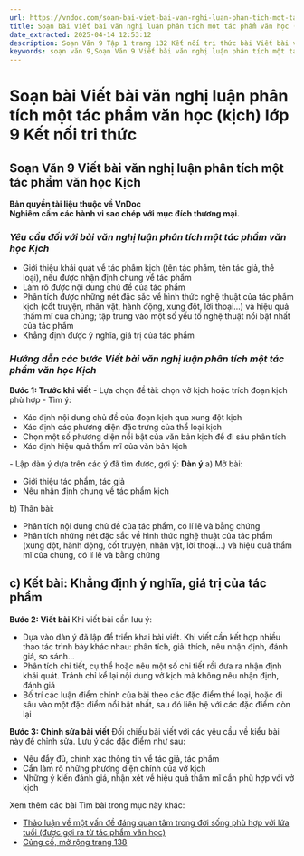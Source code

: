 ```yaml
---
url: https://vndoc.com/soan-bai-viet-bai-van-nghi-luan-phan-tich-mot-tac-pham-van-hoc-kich-lop-9-ket-noi-tri-thuc-322403
title: Soạn bài Viết bài văn nghị luận phân tích một tác phẩm văn học (kịch) lớp 9 Kết nối tri thức - VnDoc.com
date_extracted: 2025-04-14 12:53:12
description: Soạn Văn 9 Tập 1 trang 132 Kết nối tri thức bài Viết bài văn nghị luận phân tích một tác phẩm văn học (kịch) gồm phần trả lời chi tiết, đầy đủ, bám sát các câu hỏi, yêu cầu trong SGK (chỉ có trên VnDoc). Mời các bạn tham khảo.
keywords: soạn văn 9,Soạn Văn 9 Viết bài văn nghị luận phân tích một tác phẩm văn học kịch,Soạn văn 9 Tập 1 trang 132 Kết nối tri thức,Viết bài văn nghị luận phân tích một tác phẩm văn học kịch lớp 9 Kết nối tri thức,Viết bài văn nghị luận phân tích một tác phẩm văn học kịch trang 132,văn 9,ngữ văn 9,soạn văn 9 kết nối tri thức,soạn văn 9 tập 1,giải văn 9,soạn ngữ văn 9,giải ngữ văn 9,giải sgk ngữ văn 9
---
```


# Soạn bài Viết bài văn nghị luận phân tích một tác phẩm văn học \(kịch\) lớp 9 Kết nối tri thức
## **Soạn Văn 9 Viết bài văn nghị luận phân tích một tác phẩm văn học Kịch**
**Bản quyền tài liệu thuộc về VnDoc**  
**Nghiêm cấm các hành vi sao chép với mục đích thương mại.**
### _Yêu cầu đối với bài văn nghị luận phân tích một tác phẩm văn học Kịch_
  * Giới thiệu khái quát về tác phẩm kịch \(tên tác phẩm, tên tác giả, thể loại\), nêu được nhận định chung về tác phẩm
  * Làm rõ được nội dung chủ đề của tác phẩm
  * Phân tích được những nét đặc sắc về hình thức nghệ thuật của tác phẩm kịch \(cốt truyện, nhân vật, hành động, xung đột, lời thoại...\) và hiệu quả thẩm mĩ của chúng; tập trung vào một số yếu tố nghệ thuật nổi bật nhất của tác phẩm
  * Khẳng định được ý nghĩa, giá trị của tác phẩm

###  _Hướng dẫn các bước Viết bài văn nghị luận phân tích một tác phẩm văn học Kịch_
**Bước 1: Trước khi viết**
\- Lựa chọn đề tài: chọn vở kịch hoặc trích đoạn kịch phù hợp
\- Tìm ý:
  * Xác định nội dung chủ đề của đoạn kịch qua xung đột kịch
  * Xác định các phương diện đặc trưng của thể loại kịch
  * Chọn một số phương diện nổi bật của văn bản kịch để đi sâu phân tích
  * Xác định hiệu quả thẩm mĩ của văn bản kịch

\- Lập dàn ý dựa trên các ý đã tìm được, gợi ý:
**Dàn ý** a\) Mở bài:
  * Giới thiệu tác phẩm, tác giả
  * Nêu nhận định chung về tác phẩm kịch

b\) Thân bài:
  * Phân tích nội dung chủ đề của tác phẩm, có lí lẽ và bằng chứng
  * Phân tích những nét đặc sắc về hình thức nghệ thuật của tác phẩm \(xung đột, hành động, cốt truyện, nhân vật, lời thoại...\) và hiệu quả thẩm mĩ của chúng, có lí lẽ và bằng chứng

c\) Kết bài: Khẳng định ý nghĩa, giá trị của tác phẩm  
---  
**Bước 2: Viết bài**
Khi viết bài cần lưu ý:
  * Dựa vào dàn ý đã lập để triển khai bài viết. Khi viết cần kết hợp nhiều thao tác trình bày khác nhau: phân tích, giải thích, nêu nhận định, đánh giá, so sánh...
  * Phân tích chi tiết, cụ thể hoặc nêu một số chi tiết rồi đưa ra nhận định khái quát. Tránh chỉ kể lại nội dung vở kịch mà không nêu nhận định, đánh giá
  * Bố trí các luận điểm chính của bài theo các đặc điểm thể loại, hoặc đi sâu vào một đặc điểm nổi bật nhất, sau đó liên hệ với các đặc điểm còn lại

**Bước 3: Chỉnh sửa bài viết**
Đối chiếu bài viết với các yêu cầu về kiểu bài này để chỉnh sửa. Lưu ý các đặc điểm như sau:
  * Nêu đầy đủ, chính xác thông tin về tác giả, tác phẩm
  * Cần làm rõ những phương diện chính của vở kịch
  * Những ý kiến đánh giá, nhận xét về hiệu quả thẩm mĩ cần phù hợp với vở kịch

Xem thêm các bài Tìm bài trong mục này khác:
  * [Thảo luận về một vấn đề đáng quan tâm trong đời sống phù hợp với lứa tuổi \(được gợi ra từ tác phẩm văn học\)](</soan-bai-thao-luan-ve-mot-van-de-dang-quan-tam-trong-doi-song-phu-hop-voi-lua-tuoi-duoc-goi-ra-tu-tac-pham-van-hoc-trang-137-lop-9-ket-noi-tri-thuc-322411>)
  * [Củng cố, mở rộng trang 138](</soan-bai-cung-co-mo-rong-trang-138-lop-9-tap-1-ket-noi-tri-thuc-322417>)

